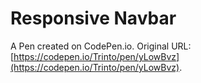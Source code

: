 # Responsive Navbar

A Pen created on CodePen.io. Original URL: [https://codepen.io/Trinto/pen/yLowBvz](https://codepen.io/Trinto/pen/yLowBvz).


